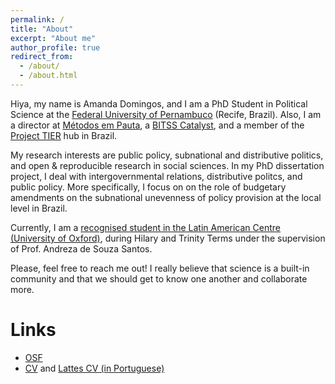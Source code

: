 ```yaml
---
permalink: /
title: "About"
excerpt: "About me"
author_profile: true
redirect_from: 
  - /about/
  - /about.html
---
```


Hiya, my name is Amanda Domingos, and I am a PhD Student in Political Science at the [Federal University of Pernambuco](https://www.ufpe.br/politica) (Recife, Brazil). Also, I am a director at [Métodos em Pauta](http://www.metodosempauta.com), a [BITSS Catalyst](https://www.bitss.org/), and a member of the [Project TIER](https://www.projecttier.org/) hub in Brazil.

My research interests are public policy, subnational and distributive politics, and open & reproducible research in social sciences. In my PhD dissertation project, I deal with intergovernmental relations, distributive politcs, and public policy. More specifically, I focus on on the role of budgetary amendments on the subnational unevenness of policy provision at the local level in Brazil.

Currently, I am a [recognised student in the Latin American Centre (University of Oxford)](https://www.lac.ox.ac.uk/people/amanda-domingos), during Hilary and Trinity Terms under the supervision of Prof. Andreza de Souza Santos.

Please, feel free to reach me out! I really believe that science is a built-in community and that we should get to know one another and collaborate more. 

Links
====
* [OSF](https://osf.io/pdx9m/)
* [CV](files/cvfev21.pdf) and [Lattes CV (in Portuguese)](http://lattes.cnpq.br/5884024723748321)
